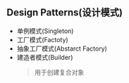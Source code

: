 ## Design Patterns(设计模式)
* 单例模式(Singleton)
* 工厂模式(Factoty)
* 抽象工厂模式(Abstarct Factory)
* 建造者模式(Builder)
    >用于创建复合对象
